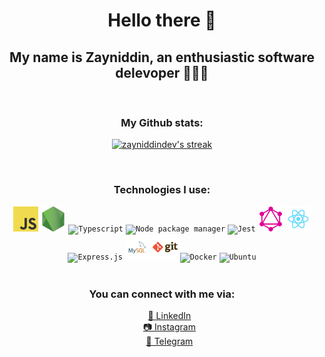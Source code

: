 <h1 align="center">Hello there 👋</h1>
<h2 align="center"> My name is Zayniddin, an enthusiastic software delevoper 👨🏻‍💻</h2>
<br>
<h3 align="center">My Github stats:</h3>
<p align="center">
  <a href="https://github.com/zayniddindev">
    <img title="🔥 Get streak stats for your profile at git.io/streak-stats" alt="zayniddindev's streak" src="https://github-readme-streak-stats.herokuapp.com/?user=zayniddindev&theme=monokai-metallian&hide_border=true"/>
  </a>
</p>
<br>
<h3 align="center"> Technologies I use:</h3>
<div align="center">
<code ><img height="40" title="JavaScript" src="https://raw.githubusercontent.com/github/explore/80688e429a7d4ef2fca1e82350fe8e3517d3494d/topics/javascript/javascript.png"></code>
<code><img height="40" title="Node.js" src="https://raw.githubusercontent.com/github/explore/80688e429a7d4ef2fca1e82350fe8e3517d3494d/topics/nodejs/nodejs.png"></code>
<code><img height="40" title="Typescript" src="https://user-images.githubusercontent.com/25181517/183890598-19a0ac2d-e88a-4005-a8df-1ee36782fde1.png"></code>
<code><img height="40" title="Node package manager" src="https://user-images.githubusercontent.com/25181517/121401671-49102800-c959-11eb-9f6f-74d49a5e1774.png"></code>
<code><img height="40" title="Jest" src="https://user-images.githubusercontent.com/25181517/187955005-f4ca6f1a-e727-497b-b81b-93fb9726268e.png"></code>
<code><img height="40" title="GraphQL" src="https://raw.githubusercontent.com/github/explore/5c058a388828bb5fde0bcafd4bc867b5bb3f26f3/topics/graphql/graphql.png"></code>
<code><img height="40" title="React" src="https://raw.githubusercontent.com/github/explore/80688e429a7d4ef2fca1e82350fe8e3517d3494d/topics/react/react.png"></code>
<code><img height="40" title="Express.js" src="https://user-images.githubusercontent.com/25181517/183859966-a3462d8d-1bc7-4880-b353-e2cbed900ed6.png"></code>
<code><img height="40" title="MySQL" src="https://raw.githubusercontent.com/github/explore/80688e429a7d4ef2fca1e82350fe8e3517d3494d/topics/mysql/mysql.png"></code>
<code><img height="40" title="Git VC" src="https://raw.githubusercontent.com/github/explore/80688e429a7d4ef2fca1e82350fe8e3517d3494d/topics/git/git.png"></code>
<code><img height="40" title="Docker" src="https://user-images.githubusercontent.com/25181517/117207330-263ba280-adf4-11eb-9b97-0ac5b40bc3be.png"></code>
<code><img height="40" title="Ubuntu" src="https://user-images.githubusercontent.com/25181517/186884153-99edc188-e4aa-4c84-91b0-e2df260ebc33.png"></code>
</div>
<br>
<h3 align="center">You can connect with me via:</h3>
<ul style="list-style: none" align="center">
<li><a href="https://www.linkedin.com/in/zayniddindev">💼 LinkedIn</a></li>
<li><a href="https://instagram.com/ozhjs">📷 Instagram</a></li>
<li><a href="https://t.me/ozhjs">📮 Telegram</a></li>
</ul>
